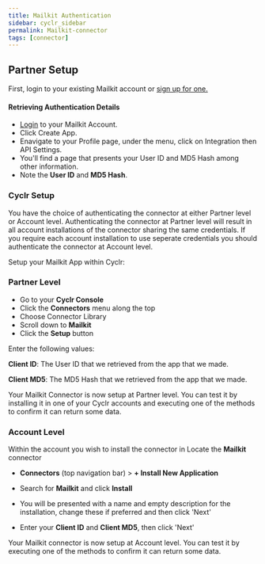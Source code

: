 ```yaml
---
title: Mailkit Authentication
sidebar: cyclr_sidebar
permalink: Mailkit-connector
tags: [connector]
---
```


## Partner Setup

First, login to your existing Mailkit account or [sign up for one.](https://app.mailkit.eu/)

#### Retrieving Authentication Details

*   [Login](https://app.mailkit.eu/) to your Mailkit Account.
*   Click Create App.
*   Enavigate to your Profile page, under the menu, click on Integration then API Settings.
*   You'll find a page that presents your User ID and MD5 Hash among other information.
*   Note the **User ID** and **MD5 Hash**.

### Cyclr Setup

You have the choice of authenticating the connector at either Partner level or Account level. Authenticating the connector at Partner level will result in all account installations of the connector sharing the same credentials. If you require each account installation to use seperate credentials you should authenticate the connector at Account level.

Setup your Mailkit App within Cyclr:

### Partner Level

*   Go to your **Cyclr Console**
*   Click the **Connectors** menu along the top
*   Choose Connector Library
*   Scroll down to **Mailkit**
*   Click the **Setup** button

Enter the following values:

**Client ID**:  The User ID that we retrieved from the app that we made.

**Client MD5**:  The MD5 Hash that we retrieved from the app that we made.

Your Mailkit Connector is now setup at Partner level. You can test it by installing it in one of your Cyclr accounts and executing one of the methods to confirm it can return some data.

### Account Level

Within the account you wish to install the connector in Locate the **Mailkit** connector

*   **Connectors** (top navigation bar) > **+ Install New Application**
*   Search for **Mailkit** and click **Install**

*   You will be presented with a name and empty description for the installation, change these if preferred and then click 'Next'

*   Enter your **Client ID** and **Client MD5**, then click 'Next'

Your Mailkit connector is now setup at Account level. You can test it by executing one of the methods to confirm it can return some data.
